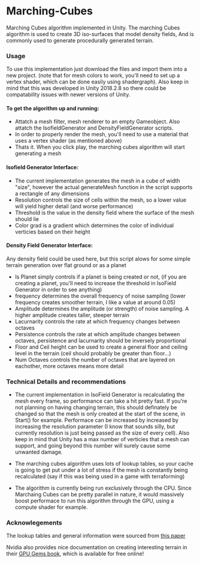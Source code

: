 # Marching-Cubes

Marching Cubes algorithm implemented in Unity. The marching Cubes algorithm is used to create 3D iso-surfaces that model density fields, And is commonly used to generate procedurally generated terrain.

### Usage

To use this implementation just download the files and import them into a new project. (note that for mesh colors to work, you'll need to set up a vertex shader, which can be done easily using shadergraph). Also keep in mind that this was developed in Unity 2018.2.8 so there could be compatability issues with newer versions of Unity.

#### To get the algorithm up and running: 
- Attatch a mesh filter, mesh renderer to an empty Gameobject. Also attatch the IsofieldGenerator and DensityFieldGenerator scripts.
- In order to properly render the mesh, you'll need to use a material that uses a vertex shader (as mentioned above)
- Thats it. When you click play, the marching cubes algorithm will start generating a mesh

#### Isofield Generator Interface:
- The current implementation generates the mesh in a cube of width "size", however the actual generateMesh function in the script supports a rectangle of any dimensions
- Resolution controls the size of cells within the mesh, so a lower value will yield higher detail (and worse performance)
- Threshold is the value in the density field where the surface of the mesh should lie
- Color grad is a gradient which determines the color of individual verticies based on their height

#### Density Field Generator Interface:
Any density field could be used here, but this script alows for some simple terrain generation over flat ground or as a planet

- Is Planet simply controls if a planet is being created or not, (if you are creating a planet, you'll need to increase the threshold in IsoField Generator in order to see anything)
- frequency determines the overall frequency of noise sampling (lower frequency creates smoother terrain, I like a value at around 0.05)
- Amplitude determines the amplitude (or strength) of noise sampling. A higher amplitude creates taller, steeper terrain
- Lacurnarity controls the rate at which frequency changes between octaves
- Persistence controls the rate at which amplitude changes between octaves, persistence and lacurnarity should be inversely proportional
- Floor and Ceil height can be used to create a general floor and ceiling level in the terrain (ceil should probably be greater than floor...)
- Num Octaves controls the number of octaves that are layered on eachother, more octaves means more detail

### Technical Details and recommendations

- The current implementation in IsoField Generator is recalculating the mesh every frame, so performance can take a hit pretty fast. If you're not planning on having changing terrain, this should definately be changed so that the mesh is only created at the start of the scene, in Start() for example. Performace can be increased by increased by increasing the resolution parameter (I know that sounds silly, but currently resolution is just being passed as the size of every cell). Also keep in mind that Unity has a max number of verticies that a mesh can support, and going beyond this number will surely cause some unwanted damage.

- The marching cubes algorithm uses lots of lookup tables, so your cache is going to get put under a lot of stress if the mesh is constantly being recalculated (say if this was being used in a game with terraforming)

- The algorithm is currently being run exclusively through the CPU. Since Marchaing Cubes can be pretty parallel in nature, it would massively boost performace to run this algorithm through the GPU, using a compute shader for example.

### Acknowlegements

The lookup tables and general information were sourced from [this paper](http://paulbourke.net/geometry/polygonise/)

Nvidia also provides nice documentation on creating interesting terrain in their [GPU Gems book](https://developer.nvidia.com/gpugems/gpugems3/part-i-geometry/chapter-1-generating-complex-procedural-terrains-using-gpu), which is available for free online!
